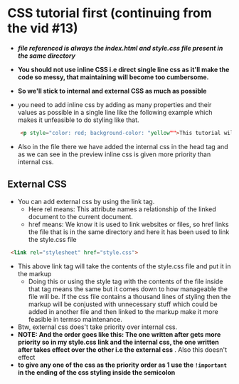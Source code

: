 # CSS tutorial first (continuing from the vid #13)

- ***file referenced is always the index.html and style.css file present in the same directory***

- **You should not use inline CSS i.e direct single line css as it'll make the code so messy, that maintaining will become too cumbersome.**
- **So we'll stick to internal and external CSS as much as possible**
- you need to add inline css by adding as many properties and their values as possible in a single line like the following example which makes it unfeasible to do styling like that.

``` html
    <p style="color: red; background-color: "yellow"">This tutorial will teach you everything you will need to learn about HTML/CSS</p>
```

- Also in the file there we have added the internal css in the head tag and as we can see in the preview inline css is given more priority than internal css.

## External CSS

- You can add external css by using the link tag.
  - Here rel means: This attribute names a relationship of the linked document to the current document.
  - href means: We know it is used to link websites or files, so href links the file that is in the same directory and here it has been used to link the style.css file

``` html
 <link rel="stylesheet" href="style.css">
```

- This above link tag will take the contents of the style.css file and put it in the markup
  - Doing this or using the style tag with the contents of the file inside that tag means the same but it comes down to how manageable the file will be. If the css file contains a thousand lines of styling then the markup will be conjusted with unnecessary stuff which could be added in another file and then linked to the markup make it more feasible in termso maintenance.
- Btw, external css does't take priority over internal css.
- **NOTE: And the order goes like this: The one written after gets more priority so in my style.css link and the internal css, the one written after takes effect over the other i.e the external css** . Also  this doesn't effect
- **to give any one of the css as the priority order as 1 use the `!important` in the ending of the css styling inside the semicolon**
